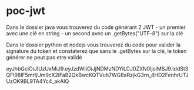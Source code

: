 # poc-jwt

Dans le dossier java vous trouverez du code générant 2 JWT 
    - un premier avec une clé en string 
    - un second avec un .getBytes("UTF-8") sur la clé
    
Dans le dossier python et nodejs vous trouverez du code pour valider la signature du token et constaterez que sans le .getBytes sur la clé, le token générer ne peut pas etre validé

eyJhbGciOiJIUzUxMiJ9.eyJzdWIiOiJjNDMzNDYiLCJ0ZXN0IjoiMSJ9.IddSt3QFl98lF5mrljUm9cX2lFaB2QkBwcKQTVuh7WG8aRzjkG3rn_4HD2FenhrUTJUzOK9BL9TA4Yc4_akAIQ
